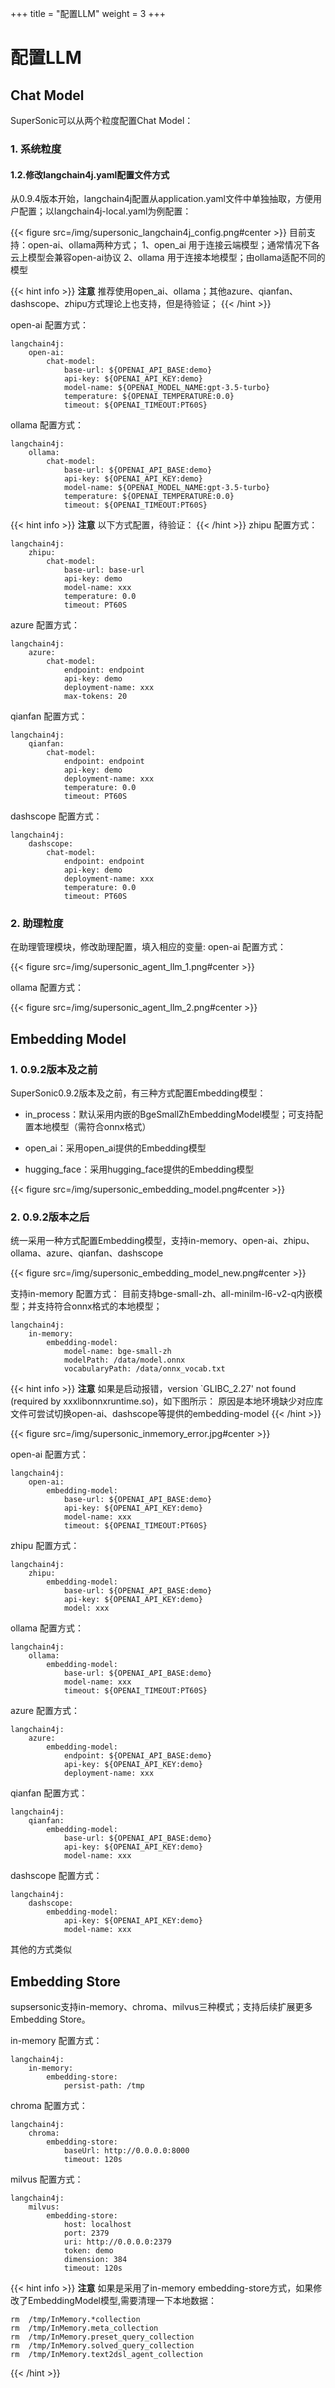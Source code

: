 +++
title = "配置LLM"
weight = 3
+++

# 配置LLM

## Chat Model

SuperSonic可以从两个粒度配置Chat Model：

### **1. 系统粒度**
#### **1.2.修改langchain4j.yaml配置文件方式**

从0.9.4版本开始，langchain4j配置从application.yaml文件中单独抽取，方便用户配置；以langchain4j-local.yaml为例配置：

{{< figure src=/img/supersonic_langchain4j_config.png#center >}}
目前支持：open-ai、ollama两种方式；
1、open_ai 用于连接云端模型；通常情况下各云上模型会兼容open-ai协议
2、ollama 用于连接本地模型；由ollama适配不同的模型

{{< hint info >}}
**注意**
推荐使用open_ai、ollama；其他azure、qianfan、dashscope、zhipu方式理论上也支持，但是待验证；
{{< /hint >}}

open-ai 配置方式：
```
langchain4j:
    open-ai:
        chat-model:
            base-url: ${OPENAI_API_BASE:demo}
            api-key: ${OPENAI_API_KEY:demo}
            model-name: ${OPENAI_MODEL_NAME:gpt-3.5-turbo}
            temperature: ${OPENAI_TEMPERATURE:0.0}
            timeout: ${OPENAI_TIMEOUT:PT60S}
```
ollama 配置方式：
```
langchain4j:
    ollama:
        chat-model:
            base-url: ${OPENAI_API_BASE:demo}
            api-key: ${OPENAI_API_KEY:demo}
            model-name: ${OPENAI_MODEL_NAME:gpt-3.5-turbo}
            temperature: ${OPENAI_TEMPERATURE:0.0}
            timeout: ${OPENAI_TIMEOUT:PT60S}
```
{{< hint info >}}
**注意**
以下方式配置，待验证：
{{< /hint >}}
zhipu 配置方式：
```
langchain4j:
    zhipu:
        chat-model:
            base-url: base-url
            api-key: demo
            model-name: xxx
            temperature: 0.0
            timeout: PT60S
```
azure 配置方式：
```
langchain4j:
    azure:
        chat-model:
            endpoint: endpoint
            api-key: demo
            deployment-name: xxx
            max-tokens: 20
```
qianfan 配置方式：
```
langchain4j:
    qianfan:
        chat-model:
            endpoint: endpoint
            api-key: demo
            deployment-name: xxx
            temperature: 0.0
            timeout: PT60S
```
dashscope 配置方式：
```
langchain4j:
    dashscope:
        chat-model:
            endpoint: endpoint
            api-key: demo
            deployment-name: xxx
            temperature: 0.0
            timeout: PT60S
```

### **2. 助理粒度**
在助理管理模块，修改助理配置，填入相应的变量:
open-ai 配置方式：

{{< figure src=/img/supersonic_agent_llm_1.png#center >}}

ollama 配置方式：


{{< figure src=/img/supersonic_agent_llm_2.png#center >}}


## Embedding Model
### **1. 0.9.2版本及之前**
SuperSonic0.9.2版本及之前，有三种方式配置Embedding模型：

- in_process：默认采用内嵌的BgeSmallZhEmbeddingModel模型；可支持配置本地模型（需符合onnx格式）

- open_ai：采用open_ai提供的Embedding模型

- hugging_face：采用hugging_face提供的Embedding模型

{{< figure src=/img/supersonic_embedding_model.png#center >}}


### **2. 0.9.2版本之后**
统一采用一种方式配置Embedding模型，支持in-memory、open-ai、zhipu、ollama、azure、qianfan、dashscope

{{< figure src=/img/supersonic_embedding_model_new.png#center >}}

支持in-memory 配置方式：
目前支持bge-small-zh、all-minilm-l6-v2-q内嵌模型；并支持符合onnx格式的本地模型；

```
langchain4j:
    in-memory:
        embedding-model:
            model-name: bge-small-zh
            modelPath: /data/model.onnx
            vocabularyPath: /data/onnx_vocab.txt
```
{{< hint info >}}
**注意**
如果是启动报错，version `GLIBC_2.27' not found (required by xxxlibonnxruntime.so)，如下图所示：
原因是本地环境缺少对应库文件可尝试切换open-ai、dashscope等提供的embedding-model
{{< /hint >}}

{{< figure src=/img/supersonic_inmemory_error.jpg#center >}}

open-ai 配置方式：
```
langchain4j:
    open-ai:
        embedding-model:
            base-url: ${OPENAI_API_BASE:demo}
            api-key: ${OPENAI_API_KEY:demo}
            model-name: xxx
            timeout: ${OPENAI_TIMEOUT:PT60S}
```
zhipu 配置方式：
```
langchain4j:
    zhipu:
        embedding-model:
            base-url: ${OPENAI_API_BASE:demo}
            api-key: ${OPENAI_API_KEY:demo}
            model: xxx
```
ollama 配置方式：
```
langchain4j:
    ollama:
        embedding-model:
            base-url: ${OPENAI_API_BASE:demo}
            model-name: xxx
            timeout: ${OPENAI_TIMEOUT:PT60S}
```
azure 配置方式：
```
langchain4j:
    azure:
        embedding-model:
            endpoint: ${OPENAI_API_BASE:demo}
            api-key: ${OPENAI_API_KEY:demo}
            deployment-name: xxx
```
qianfan 配置方式：
```
langchain4j:
    qianfan:
        embedding-model:
            base-url: ${OPENAI_API_BASE:demo}
            api-key: ${OPENAI_API_KEY:demo}
            model-name: xxx
```
dashscope 配置方式：
```
langchain4j:
    dashscope:
        embedding-model:
            api-key: ${OPENAI_API_KEY:demo}
            model-name: xxx
```
其他的方式类似

## Embedding Store
supsersonic支持in-memory、chroma、milvus三种模式；支持后续扩展更多Embedding Store。

in-memory 配置方式：
```
langchain4j:
    in-memory:
        embedding-store:
            persist-path: /tmp
```
chroma 配置方式：
```
langchain4j:
    chroma:
        embedding-store:
            baseUrl: http://0.0.0.0:8000
            timeout: 120s
```
milvus 配置方式：
```
langchain4j:
    milvus:
        embedding-store:
            host: localhost
            port: 2379
            uri: http://0.0.0.0:2379
            token: demo
            dimension: 384
            timeout: 120s   
```

{{< hint info >}}
**注意**
如果是采用了in-memory embedding-store方式，如果修改了EmbeddingModel模型,需要清理一下本地数据：
```
rm  /tmp/InMemory.*collection
rm  /tmp/InMemory.meta_collection
rm  /tmp/InMemory.preset_query_collection
rm  /tmp/InMemory.solved_query_collection
rm  /tmp/InMemory.text2dsl_agent_collection
```
{{< /hint >}}
